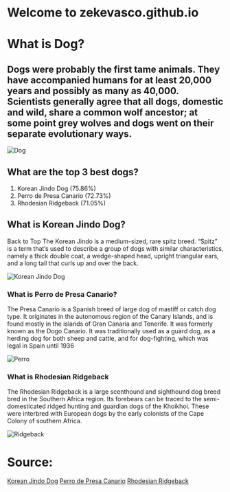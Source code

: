 # Welcome to zekevasco.github.io
# What is Dog?
## Dogs were probably the first tame animals. They have accompanied humans for at least 20,000 years and possibly as many as 40,000. Scientists generally agree that all dogs, domestic and wild, share a common wolf ancestor; at some point grey wolves and dogs went on their separate evolutionary ways. 
![Dog](https://tse1.mm.bing.net/th?id=OIP.tDmt1DkHIDXbvIuNWJgg0QHaE8&pid=Api&P=0&w=300&h=300)
## What are the top 3 best dogs?
1. Korean Jindo Dog (75.86%)
2. Perro de Presa Canario (72.73%)
3. Rhodesian Ridgeback (71.05%)
## What is Korean Jindo Dog?
Back to Top The Korean Jindo is a medium-sized, rare spitz breed. “Spitz” is a term that’s used to describe a group of dogs with similar characteristics, namely a thick double coat, a wedge-shaped head, upright triangular ears, and a long tail that curls up and over the back.

![Korean Jindo Dog](https://tse1.mm.bing.net/th?id=OIP.I2D5tQDRk8rGHjW9ohTGPQHaE8&pid=Api&P=0)
### What is Perro de Presa Canario?
The Presa Canario is a Spanish breed of large dog of mastiff or catch dog type. It originates in the autonomous region of the Canary Islands, and is found mostly in the islands of Gran Canaria and Tenerife. It was formerly known as the Dogo Canario. It was traditionally used as a guard dog, as a herding dog for both sheep and cattle, and for dog-fighting, which was legal in Spain until 1936

![Perro](https://tse1.mm.bing.net/th?id=OIP.fbPZJGQJygkpQQdWNb7T6gHaE8&pid=Api&P=0)
### What is Rhodesian Ridgeback
The Rhodesian Ridgeback is a large scenthound and sighthound dog breed bred in the Southern Africa region. Its forebears can be traced to the semi-domesticated ridged hunting and guardian dogs of the Khoikhoi. These were interbred with European dogs by the early colonists of the Cape Colony of southern Africa.

![Ridgeback](https://tse4.mm.bing.net/th?id=OIP.53IXK3sSRC-ONugj4mlzLQHaFn&pid=Api&P=0)
# Source:
[Korean Jindo Dog](https://tse1.mm.bing.net/th?id=OIP.I2D5tQDRk8rGHjW9ohTGPQHaE8&pid=Api&P=0)
[Perro de Presa Canario](https://tse1.mm.bing.net/th?id=OIP.fbPZJGQJygkpQQdWNb7T6gHaE8&pid=Api&P=0)
[Rhodesian Ridgeback](https://tse1.mm.bing.net/th?id=OIP.fbPZJGQJygkpQQdWNb7T6gHaE8&pid=Api&P=0)
